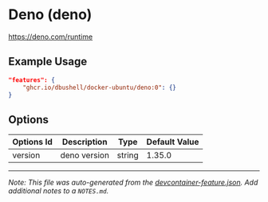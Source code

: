 
# Deno (deno)

https://deno.com/runtime

## Example Usage

```json
"features": {
    "ghcr.io/dbushell/docker-ubuntu/deno:0": {}
}
```

## Options

| Options Id | Description | Type | Default Value |
|-----|-----|-----|-----|
| version | deno version | string | 1.35.0 |



---

_Note: This file was auto-generated from the [devcontainer-feature.json](https://github.com/dbushell/docker-ubuntu/blob/main/devcontainer/features/deno/devcontainer-feature.json).  Add additional notes to a `NOTES.md`._

